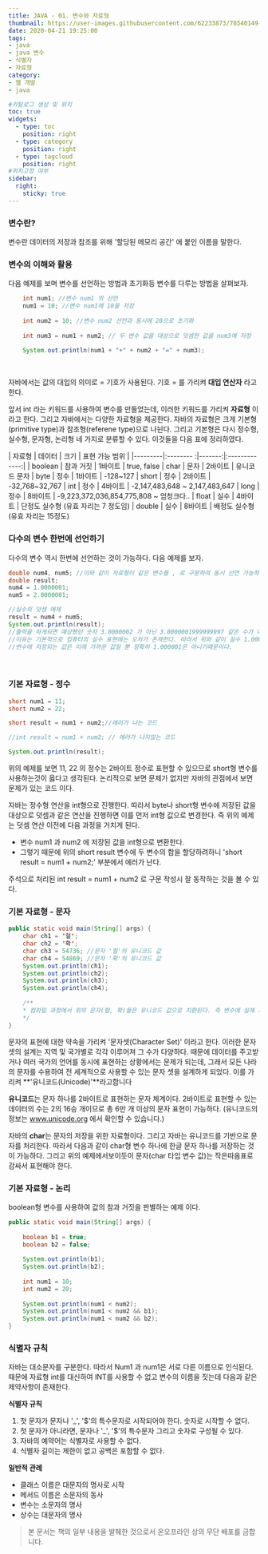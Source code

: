 ```yaml
---
title: JAVA - 01. 변수와 자료형
thumbnail: https://user-images.githubusercontent.com/62233873/78540149-aa58da80-782e-11ea-9754-33ae5e40ec43.jpg
date: 2020-04-21 19:25:00
tags: 
- java
- java 변수
- 식별자
- 자료형
category:
- 웹 개발
- java

#카탈로그 생성 및 위치
toc: true
widgets:
  - type: toc
    position: right
  - type: category
    position: right
  - type: tagcloud
    position: right
#위치고정 여부
sidebar:
  right:
    sticky: true
---
```

### 변수란?
변수란 데이터의 저장과 참조를 위해 '할당된 메모리 공간' 에 붙인 이름을 말한다. <!-- more -->

### 변수의 이해와 활용
다음 예제를 보며 변수를 선언하는 방법과 초기화등 변수를 다루는 방법을 살펴보자.
```java
    int num1; //변수 num1 의 선언
    num1 = 10; //변수 num1에 10을 저장
    
    int num2 = 10; //변수 num2 선언과 동시에 20으로 초기화
    
    int num3 = num1 + num2; // 두 변수 값을 대상으로 덧셈한 값을 num3에 저장
    
    System.out.println(num1 + "+" + num2 + "=" + num3);
```
<br>

자바에서는 값의 대입의 의미로 = 기호가 사용된다. 기호 = 를 가리켜 **대입 연산자** 라고 한다.

앞서 int 라는 키워드를 사용하여 변수를 만들었는데, 이러한 키워드를 가리켜 **자료형** 이라고 한다. 그리고 자바에서는 다양한 자료형을 제공한다. 자바의 자료형은 크게 기본형(primitive type)과 참조형(referene type)으로 나뉜다. 그리고 기본형은 다시 정수형, 실수형, 문자형, 논리형 네 가지로 분류할 수 있다. 이것들을 다음 표에 정리하였다.

|  자료형 |  데이터   |  크기   | 표현 가능 범위 |
|---------|:-------- :|-------:|:-------------:|
| boolean | 참과 거짓 | 1바이트 | true, false
| char    | 문자      | 2바이트 | 유니코드 문자
| byte    | 정수      | 1바이트 | -128~127
| short   | 정수      | 2바이트 | -32,768~32,767
| int     | 정수      | 4바이트 | -2,147,483,648 ~ 2,147,483,647
| long    | 정수      | 8바이트 | -9,223,372,036,854,775,808 ~ 엄청크다..
| float   | 실수      | 4바이트 | 단정도 실수형 (유효 자리는 7 정도임)
| double  | 실수      | 8바이트 | 배정도 실수형 (유효 자리는 15정도)
<br> 

### 다수의 변수 한번에 선언하기
다수의 변수 역시 한번에 선언하는 것이 가능하다. 다음 예제를 보자.
```java
double num4, num5; //이와 같이 자료형이 같은 변수를 , 로 구분하여 동시 선언 가능하다.
double result;
num4 = 1.0000001;
num5 = 2.0000001;

//실수의 덧셈 예제
result = num4 + num5;
System.out.println(result);
//출력을 하게되면 예상했던 숫자 3.0000002 가 아닌 3.0000001999999997 같은 수가 나온다
//이유는 기본적으로 컴퓨터의 실수 표현에는 오차가 존재한다. 따라서 위와 같이 실수 1.000001을 저장 할 경우
//변수에 저장되는 값은 이에 가까운 값일 뿐 정확히 1.000001은 아니기때문이다.
```
<br>

### 기본 자료형 - 정수
```java
short num1 = 11;
short num2 = 22;

short result = num1 + num2;//에러가 나는 코드

//int result = num1 + num2; // 에러가 나지않는 코드

System.out.println(result);
```
위의 예제를 보면 11, 22 의 정수는 2바이트 정수로 표현할 수 있으므로 short형 변수를 사용하는것이 옳다고 생각된다.
논리적으로 보면 문제가 없지만 자바의 관점에서 보면 문제가 있는 코드 이다. 

자바는 정수형 연산을 int형으로 진행한다. 따라서 byte나 short형 변수에 저장된 값을 대상으로 덧셈과 같은 연산을 진행하면 이를 먼저 int형 값으로 변경한다. 즉 위의 예제는 덧셈 연산 이전에 다음 과정을 거치게 된다. 
- 변수 num1 과 num2 에 저장된 값을 int형으로 변환한다.
- 그렇기 때문에 위의 short result 변수에 두 변수의 합을 할당하려하니 'short result = num1 + num2;' 부분에서 에러가 난다. 

주석으로 처리된 int result = num1 + num2 로 구문 작성시 잘 동작하는 것을 볼 수 있다.

### 기본 자료형 - 문자
```java
public static void main(String[] args) {
    char ch1 = '헐';
    char ch2 = '확';
    char ch3 = 54736; //문자 '헐'의 유니코드 값
    char ch4 = 54869; //문자 '확'의 유니코드 값
    System.out.println(ch1);
    System.out.println(ch2);
    System.out.println(ch3);
    System.out.println(ch4);
    
    /**
    * 컴파일 과정에서 위의 문자(헐, 확)들은 유니코드 값으로 치환된다. 즉 변수에 실제 저장되는 값은 유니코드 값이다.
    */
}
```

문자의 표현에 대한 약속을 가리켜 '문자셋(Character Set)' 이라고 한다. 이러한 문자 셋의 설계는 지역 및 국가별로 각각 이루어져 그 수가 다양하다. 때문에 데이터를 주고받거나 여러 국가의 언어를 동시에 표현하는 상황에서는 문제가 되는데, 그래서 모든 나라의 문자를 수용하여 전 세계적으로 사용할 수 있는 문자 셋을 설계하게 되었다. 이를 가리켜 **'유니코드(Unicode)'**라고합니다

**유니코드**는 문자 하나를 2바이트로 표현하는 문자 체계이다. 2바이트로 표현할 수 있는 데이터의 수는 2의 16승 개이므로 총 6만 개 이상의 문자 표현이 가능하다. (유니코드의 정보는 www.unicode.org 에서 확인할 수 있습니다.)
	 
자바의 **char**는 문자의 저장을 위한 자료형이다. 그리고 자바는 유니코드를 기반으로 문자를 처리한다. 따라서 다음과 같이 char형 변수 하나에 한글 문자 하나를 저장하는 것이 가능하다. 그리고 위의 예제에서보이듯이 문자(char 타입 변수 값)는 작은따옴표로 감싸서 표현해야 한다.

### 기본 자료형 - 논리
boolean형 변수를 사용하여 값의 참과 거짓을 판별하는 예제 이다.
```java
public static void main(String[] args) {
		
    boolean b1 = true;
    boolean b2 = false;
    
    System.out.println(b1);
    System.out.println(b2);
    
    int num1 = 10;
    int num2 = 20; 
    
    System.out.println(num1 < num2);
    System.out.println(num1 < num2 && b1); 
    System.out.println(num1 < num2 && b2);
}
```

### 식별자 규칙
자바는 대소문자를 구분한다. 따라서 Num1 과 num1은 서로 다른 이름으로 인식된다. 때문에 자료형 int를 대신하여 INT를 사용할 수 없고  변수의 이름을 짓는데 다음과 같은 제약사항이 존재한다.

**식별자 규칙**
1. 첫 문자가 문자나 '_', '$'의 특수문자로 시작되어야 한다. 숫자로 시작할 수 없다.
2. 첫 문자가 아니라면, 문자나 '_', '$'의 특수문자 그리고 숫자로 구성될 수 있다.
3. 자바의 예약어는 식별자로 사용할 수 없다.
5. 식별자 길이는 제한이 없고 공백은 포함할 수 없다.

**일반적 관례**
- 클래스 이름은 대문자의 명사로 시작
- 메서드 이름은 소문자의 동사
- 변수는 소문자의 명사
- 상수는 대문자의 명사

> 본 문서는 책의 일부 내용을 발췌한 것으로서 온오프라인 상의 무단 배포를 금합니다.

